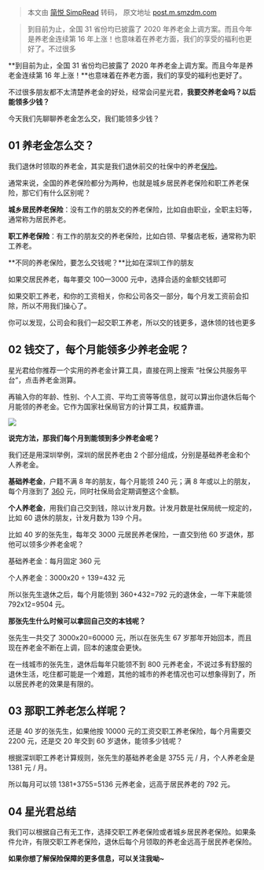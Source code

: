 > 本文由 [简悦 SimpRead](http://ksria.com/simpread/) 转码， 原文地址 [post.m.smzdm.com](https://post.m.smzdm.com/p/a25dw9wn/?send_by=3547620770&invite_code=zdm4ptnapkinv&zdm_ss=iOS_3547620770_&from=other)

> 到目前为止，全国 31 省份均已披露了 2020 年养老金上调方案。而且今年是养老金连续第 16 年上涨！也意味着在养老方面，我们的享受的福利也更好了。不过很多

**到目前为止，全国 31 省份均已披露了 2020 年养老金上调方案。而且今年是养老金连续第 16 年上涨！**也意味着在养老方面，我们的享受的福利也更好了。  

不过很多朋友都不太清楚养老金的好处，经常会问星光君，**我要交养老金吗？以后能领多少钱？**

今天我们先聊聊养老金怎么交，我们能领多少钱？

**01 养老金怎么交？**
--------------

我们退休时领取的养老金，其实是我们退休前交的社保中的养老[保险](https://m.smzdm.com/fenlei/baoxianchanpin/)。

通常来说，全国的养老保险都分为两种，也就是城乡居民养老保险和职工养老保险，那它们有什么区别呢？

**城乡居民养老保险**：没有工作的朋友交的养老保险，比如自由职业，全职主妇等，通常称为居民养老。

**职工养老保险**：有工作的朋友交的养老保险，比如白领、早餐店老板，通常称为职工养老。

**不同的养老保险，要怎么交钱呢？**比如在深圳工作的朋友

如果交居民养老，每年要交 100—3000 元中，选择合适的金额交钱即可

如果交职工养老，和你的工资相关，你和公司各交一部分，每个月发工资前会扣除，所以不用我们操心了。

你可以发现，公司会和我们一起交职工养老，所以交的钱更多，退休领的钱也更多

02 钱交了，每个月能领多少养老金呢？
-------------------

星光君给你推荐一个实用的养老金计算工具，直接在网上搜索 “社保公共服务平台”，点击养老金测算。

再输入你的年龄、性别、个人工资、平均工资等等信息，就可以算出你退休后每个月能领的养老金。它作为国家社保局官方的计算工具，权威靠谱。

![](https://qnam.smzdm.com/202008/20/5f3dd208689b33593.png_e600.jpg)

**说完方法，那我们每个月到能领到多少养老金呢？**

我们还是用深圳举例，深圳的居民养老由 2 个部分组成，分别是基础养老金和个人养老金。

**基础养老金**，户籍不满 8 年的朋友，每个月能领 240 元；满 8 年或以上的朋友，每个月涨到了 [360](https://pinpai.m.smzdm.com/6059/) 元，同时社保局会定期调整这个金额。

**个人养老金**，用我们自己交到钱，除以计发月数。计发月数是社保局统一规定的，比如 60 退休的朋友，计发月数为 139 个月。

比如 40 岁的张先生，每年交 3000 元居民养老保险，一直交到他 60 岁退休，那他可以领多少养老金呢？

基础养老金：每月固定 360 元

个人养老金：3000x20 ÷ 139=432 元

所以张先生退休之后，每个月能领到 360+432=792 元的退休金，一年下来能领 792x12=9504 元。

**那张先生什么时候可以拿回自己交的本钱呢？**

张先生一共交了 3000x20=60000 元，所以在张先生 67 岁那年开始回本，而且现在养老金不断在上调，回本的速度会更快。

在一线城市的张先生，退休后每年只能领不到 800 元养老金，不说过多有舒服的退休生活，吃住都可能是一个难题，其他的城市的养老情况也可以想象得到了，所以居民养老的效果是有限的。

03 那职工养老怎么样呢？
-------------

还是 40 岁的张先生，如果他按 10000 元的工资交职工养老保险，每个月需要交 2200 元，还是交 20 年交到 60 岁退休，能领多少钱呢？

根据深圳职工养老计算规则，张先生的基础养老金是 3755 元 / 月，个人养老金是 1381 元 / 月。

所以每月可以领 1381+3755=5136 元养老金，远高于居民养老的 792 元。

04 星光君总结
--------

我们可以根据自己有无工作，选择交职工养老保险或者城乡居民养老保险。如果条件允许，有限交职工养老保险，退休后每个月领取的养老金远高于居民养老保险。

**如果你想了解保险保障的更多信息，可以关注我呦~**